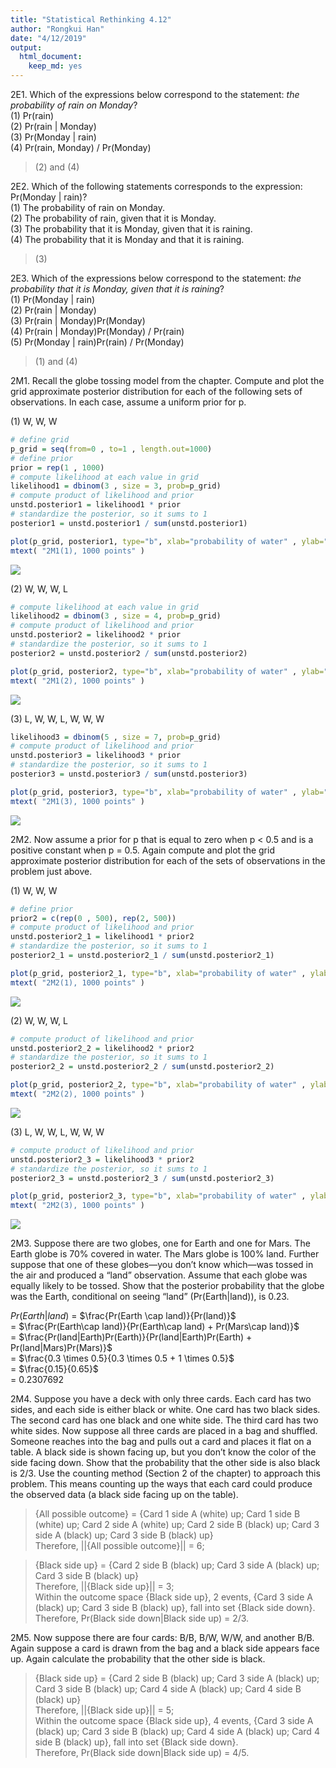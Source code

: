 ```yaml
---
title: "Statistical Rethinking 4.12"
author: "Rongkui Han"
date: "4/12/2019"
output: 
  html_document: 
    keep_md: yes
---
```


2E1. Which of the expressions below correspond to the statement: *the probability of rain on Monday*?  
(1) Pr(rain)  
(2) Pr(rain | Monday)   
(3) Pr(Monday | rain)   
(4) Pr(rain, Monday) / Pr(Monday)     

> \(2) and (4)

2E2. Which of the following statements corresponds to the expression: Pr(Monday | rain)?  
(1) The probability of rain on Monday.  
(2) The probability of rain, given that it is Monday.  
(3) The probability that it is Monday, given that it is raining.  
(4) The probability that it is Monday and that it is raining.  

> \(3)

2E3. Which of the expressions below correspond to the statement: *the probability that it is Monday, given that it is raining*?   
(1) Pr(Monday | rain)   
(2) Pr(rain | Monday)   
(3) Pr(rain | Monday)Pr(Monday)   
(4) Pr(rain | Monday)Pr(Monday) / Pr(rain)   
(5) Pr(Monday | rain)Pr(rain) / Pr(Monday)   

> \(1) and (4)

2M1. Recall the globe tossing model from the chapter. Compute and plot the grid approximate posterior distribution for each of the following sets of observations. In each case, assume a uniform prior for p.    

(1) W, W, W     

```r
# define grid
p_grid = seq(from=0 , to=1 , length.out=1000)
# define prior
prior = rep(1 , 1000)
# compute likelihood at each value in grid
likelihood1 = dbinom(3 , size = 3, prob=p_grid)
# compute product of likelihood and prior
unstd.posterior1 = likelihood1 * prior
# standardize the posterior, so it sums to 1
posterior1 = unstd.posterior1 / sum(unstd.posterior1)

plot(p_grid, posterior1, type="b", xlab="probability of water" , ylab="posterior probability")
mtext( "2M1(1), 1000 points" )
```

![](Rongkui_Chap2_HW_files/figure-html/unnamed-chunk-1-1.png)<!-- -->


(2) W, W, W, L    

```r
# compute likelihood at each value in grid
likelihood2 = dbinom(3 , size = 4, prob=p_grid)
# compute product of likelihood and prior
unstd.posterior2 = likelihood2 * prior
# standardize the posterior, so it sums to 1
posterior2 = unstd.posterior2 / sum(unstd.posterior2)

plot(p_grid, posterior2, type="b", xlab="probability of water" , ylab="posterior probability")
mtext( "2M1(2), 1000 points" )
```

![](Rongkui_Chap2_HW_files/figure-html/unnamed-chunk-2-1.png)<!-- -->

(3) L, W, W, L, W, W, W    

```r
likelihood3 = dbinom(5 , size = 7, prob=p_grid)
# compute product of likelihood and prior
unstd.posterior3 = likelihood3 * prior
# standardize the posterior, so it sums to 1
posterior3 = unstd.posterior3 / sum(unstd.posterior3)

plot(p_grid, posterior3, type="b", xlab="probability of water" , ylab="posterior probability")
mtext( "2M1(3), 1000 points" )
```

![](Rongkui_Chap2_HW_files/figure-html/unnamed-chunk-3-1.png)<!-- -->

2M2. Now assume a prior for p that is equal to zero when p < 0.5 and is a positive constant when p = 0.5. Again compute and plot the grid approximate posterior distribution for each of the sets of observations in the problem just above.   

(1) W, W, W

```r
# define prior
prior2 = c(rep(0 , 500), rep(2, 500))
# compute product of likelihood and prior
unstd.posterior2_1 = likelihood1 * prior2
# standardize the posterior, so it sums to 1
posterior2_1 = unstd.posterior2_1 / sum(unstd.posterior2_1)

plot(p_grid, posterior2_1, type="b", xlab="probability of water" , ylab="posterior probability")
mtext( "2M2(1), 1000 points" )
```

![](Rongkui_Chap2_HW_files/figure-html/unnamed-chunk-4-1.png)<!-- -->

(2) W, W, W, L     

```r
# compute product of likelihood and prior
unstd.posterior2_2 = likelihood2 * prior2
# standardize the posterior, so it sums to 1
posterior2_2 = unstd.posterior2_2 / sum(unstd.posterior2_2)

plot(p_grid, posterior2_2, type="b", xlab="probability of water" , ylab="posterior probability")
mtext( "2M2(2), 1000 points" )
```

![](Rongkui_Chap2_HW_files/figure-html/unnamed-chunk-5-1.png)<!-- -->

(3) L, W, W, L, W, W, W     

```r
# compute product of likelihood and prior
unstd.posterior2_3 = likelihood3 * prior2
# standardize the posterior, so it sums to 1
posterior2_3 = unstd.posterior2_3 / sum(unstd.posterior2_3)

plot(p_grid, posterior2_3, type="b", xlab="probability of water" , ylab="posterior probability")
mtext( "2M2(3), 1000 points" )
```

![](Rongkui_Chap2_HW_files/figure-html/unnamed-chunk-6-1.png)<!-- -->

2M3. Suppose there are two globes, one for Earth and one for Mars. The Earth globe is 70% covered in water. The Mars globe is 100% land. Further suppose that one of these globes—you don’t know which—was tossed in the air and produced a “land” observation. Assume that each globe was equally likely to be tossed. Show that the posterior probability that the globe was the Earth, conditional on seeing “land” (Pr(Earth|land)), is 0.23.   

$Pr(Earth|land)$ = $\frac{Pr(Earth \cap land)}{Pr(land)}$   
= $\frac{Pr(Earth\cap land)}{Pr(Earth\cap land) + Pr(Mars\cap land)}$   
= $\frac{Pr(land|Earth)Pr(Earth)}{Pr(land|Earth)Pr(Earth) + Pr(land|Mars)Pr(Mars)}$   
= $\frac{0.3 \times 0.5}{0.3 \times 0.5 + 1 \times 0.5}$  
= $\frac{0.15}{0.65}$    
= 0.2307692     

2M4. Suppose you have a deck with only three cards. Each card has two sides, and each side is either black or white. One card has two black sides. The second card has one black and one white side. The third card has two white sides. Now suppose all three cards are placed in a bag and shuffled. Someone reaches into the bag and pulls out a card and places it flat on a table. A black side is shown facing up, but you don’t know the color of the side facing down. Show that the probability that the other side is
also black is 2/3. Use the counting method (Section 2 of the chapter) to approach this problem. This means counting up the ways that each card could produce the observed data (a black side facing up on the table).     

> {All possible outcome} = {Card 1 side A (white) up; Card 1 side B (white) up; Card 2 side A (white) up; Card 2 side B (black) up; Card 3 side A (black) up; Card 3 side B (black) up}     
Therefore, ||{All possible outcome}|| = 6;    
     
> {Black side up} = {Card 2 side B (black) up; Card 3 side A (black) up; Card 3 side B (black) up}   
> Therefore, ||{Black side up}|| = 3;    
> Within the outcome space {Black side up}, 2 events, {Card 3 side A (black) up; Card 3 side B (black) up}, fall into set {Black side down}.   
> Therefore, Pr(Black side down|Black side up) = 2/3.    

2M5. Now suppose there are four cards: B/B, B/W, W/W, and another B/B. Again suppose a card is drawn from the bag and a black side appears face up. Again calculate the probability that the other side is black.   

> {Black side up} = {Card 2 side B (black) up; Card 3 side A (black) up; Card 3 side B (black) up; Card 4 side A (black) up; Card 4 side B (black) up}   
> Therefore, ||{Black side up}|| = 5;    
> Within the outcome space {Black side up}, 4 events, {Card 3 side A (black) up; Card 3 side B (black) up; Card 4 side A (black) up; Card 4 side B (black) up}, fall into set {Black side down}.   
> Therefore, Pr(Black side down|Black side up) = 4/5.    
